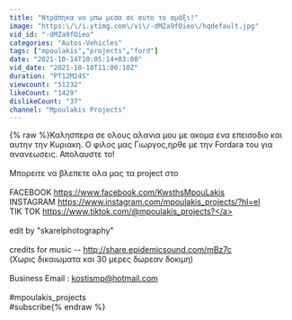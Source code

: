 ```yaml
---
title: "Ντράπηκα να μπω μεσα σε αυτο το αμάξι!"
image: "https:\/\/i.ytimg.com\/vi\/-dMZa9fOieo\/hqdefault.jpg"
vid_id: "-dMZa9fOieo"
categories: "Autos-Vehicles"
tags: ["mpoulakis","projects","ford"]
date: "2021-10-14T10:05:14+03:00"
vid_date: "2021-10-10T11:00:10Z"
duration: "PT12M24S"
viewcount: "51232"
likeCount: "1429"
dislikeCount: "37"
channel: "Mpoulakis Projects"
---
```

{% raw %}Καλησπερα σε ολους αλανια μου με ακομα ενα επεισοδιο και αυτην την Κυριακη. Ο φιλος μας Γιωργος,ηρθε με την Fordara του για ανανεωσεις. Απολαυστε το! <br /><br />Μπορειτε να βλεπετε ολα μας τα project στο <br /><br />FACEBOOK  <a rel="nofollow" target="blank" href="https://www.facebook.com/KwsthsMpouLakis">https://www.facebook.com/KwsthsMpouLakis</a><br />INSTAGRAM <a rel="nofollow" target="blank" href="https://www.instagram.com/mpoulakis_projects/?hl=el">https://www.instagram.com/mpoulakis_projects/?hl=el</a><br />TIK TOK <a rel="nofollow" target="blank" href="https://www.tiktok.com/@mpoulakis_projects?">https://www.tiktok.com/@mpoulakis_projects?</a><br /><br />edit by &quot;skarelphotography&quot; <br /> <br />credits for music -- <a rel="nofollow" target="blank" href="http://share.epidemicsound.com/mBz7c​​​">http://share.epidemicsound.com/mBz7c​​​</a> <br />(Χωρις δικαιωματα και 30 μερες δωρεαν δοκιμη) <br /><br />Business Email : kostismp@hotmail.com<br /><br />#mpoulakis_projects​​<br />#subscribe{% endraw %}
